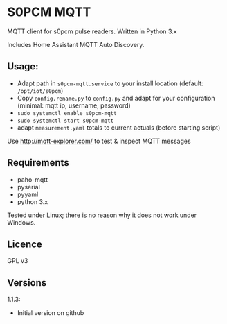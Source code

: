 # S0PCM MQTT
MQTT client for s0pcm pulse readers. Written in Python 3.x

Includes Home Assistant MQTT Auto Discovery.
## Usage:
* Adapt path in `s0pcm-mqtt.service` to your install location (default: `/opt/iot/s0pcm`)
* Copy `config.rename.py` to `config.py` and adapt for your configuration (minimal: mqtt ip, username, password)
* `sudo systemctl enable s0pcm-mqtt`
* `sudo systemctl start s0pcm-mqtt`
* adapt `measurement.yaml` totals to current actuals (before starting script)

Use
http://mqtt-explorer.com/
to test & inspect MQTT messages

## Requirements
* paho-mqtt
* pyserial
* pyyaml
* python 3.x

Tested under Linux; there is no reason why it does not work under Windows.

## Licence
GPL v3

## Versions
1.1.3:
* Initial version on github